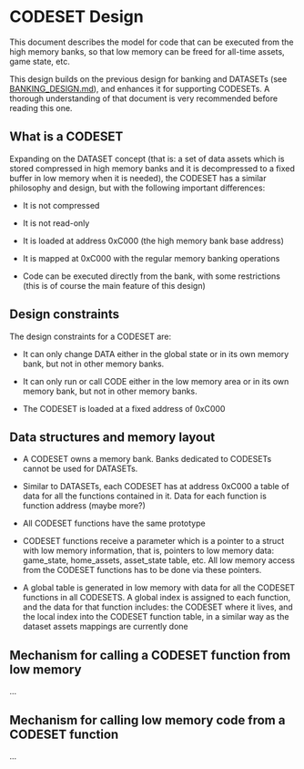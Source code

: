 # CODESET Design

This document describes the model for code that can be executed from the
high memory banks, so that low memory can be freed for all-time assets,
game state, etc.

This design builds on the previous design for banking and DATASETs (see
[BANKING_DESIGN.md](BANKING-DESIGN.md)), and enhances it for supporting
CODESETs. A thorough understanding of that document is very recommended
before reading this one.

## What is a CODESET

Expanding on the DATASET concept (that is: a set of data assets which is
stored compressed in high memory banks and it is decompressed to a fixed
buffer in low memory when it is needed), the CODESET has a similar
philosophy and design, but with the following important differences:

- It is not compressed

- It is not read-only

- It is loaded at address 0xC000 (the high memory bank base address)

- It is mapped at 0xC000 with the regular memory banking operations

- Code can be executed directly from the bank, with some restrictions (this
  is of course the main feature of this design)

## Design constraints

The design constraints for a CODESET are:

- It can only change DATA either in the global state or in its own memory
  bank, but not in other memory banks.

- It can only run or call CODE  either in the low memory area or in its own
  memory bank, but not in other memory banks.

- The CODESET is loaded at a fixed address of 0xC000

## Data structures and memory layout

- A CODESET owns a memory bank. Banks dedicated to CODESETs cannot be used
  for DATASETs.

- Similar to DATASETs, each CODESET has at address 0xC000 a table of data
  for all the functions contained in it. Data for each function is function
  address (maybe more?)

- All CODESET functions have the same prototype

- CODESET functions receive a parameter which is a pointer to a struct with
  low memory information, that is, pointers to low memory data: game_state,
  home_assets, asset_state table, etc.  All low memory access from the
  CODESET functions has to be done via these pointers.

- A global table is generated in low memory with data for all the CODESET
  functions in all CODESETS.  A global index is assigned to each function,
  and the data for that function includes: the CODESET where it lives, and
  the local index into the CODESET function table, in a similar way as the
  dataset assets mappings are currently done

## Mechanism for calling a CODESET function from low memory

...

## Mechanism for calling low memory code from a CODESET function

...
